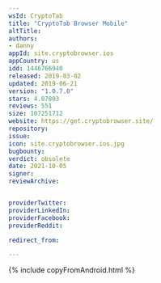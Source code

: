 ```yaml
---
wsId: CryptoTab
title: "CryptoTab Browser Mobile"
altTitle: 
authors:
- danny
appId: site.cryptobrowser.ios
appCountry: us
idd: 1446766940
released: 2019-03-02
updated: 2019-06-21
version: "1.0.7.0"
stars: 4.07803
reviews: 551
size: 107251712
website: https://get.cryptobrowser.site/
repository: 
issue: 
icon: site.cryptobrowser.ios.jpg
bugbounty: 
verdict: obsolete
date: 2021-10-05
signer: 
reviewArchive:


providerTwitter: 
providerLinkedIn: 
providerFacebook: 
providerReddit: 

redirect_from:

---
```



{% include copyFromAndroid.html %}
